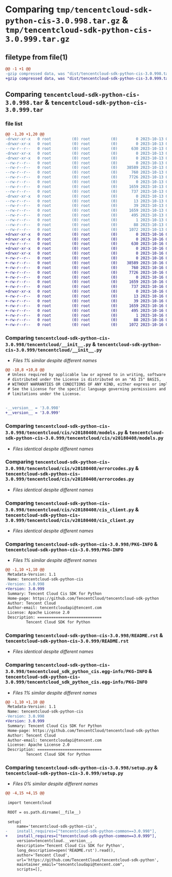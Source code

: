 # Comparing `tmp/tencentcloud-sdk-python-cis-3.0.998.tar.gz` & `tmp/tencentcloud-sdk-python-cis-3.0.999.tar.gz`

## filetype from file(1)

```diff
@@ -1 +1 @@
-gzip compressed data, was "dist/tencentcloud-sdk-python-cis-3.0.998.tar", last modified: Fri Oct 13 00:23:59 2023, max compression
+gzip compressed data, was "dist/tencentcloud-sdk-python-cis-3.0.999.tar", last modified: Mon Oct 16 00:23:13 2023, max compression
```

## Comparing `tencentcloud-sdk-python-cis-3.0.998.tar` & `tencentcloud-sdk-python-cis-3.0.999.tar`

### file list

```diff
@@ -1,20 +1,20 @@
-drwxr-xr-x   0 root         (0) root         (0)        0 2023-10-13 00:23:59.000000 tencentcloud-sdk-python-cis-3.0.998/
-drwxr-xr-x   0 root         (0) root         (0)        0 2023-10-13 00:23:59.000000 tencentcloud-sdk-python-cis-3.0.998/tencentcloud/
--rw-r--r--   0 root         (0) root         (0)      630 2023-10-13 00:23:59.000000 tencentcloud-sdk-python-cis-3.0.998/tencentcloud/__init__.py
-drwxr-xr-x   0 root         (0) root         (0)        0 2023-10-13 00:23:59.000000 tencentcloud-sdk-python-cis-3.0.998/tencentcloud/cis/
-drwxr-xr-x   0 root         (0) root         (0)        0 2023-10-13 00:23:59.000000 tencentcloud-sdk-python-cis-3.0.998/tencentcloud/cis/v20180408/
--rw-r--r--   0 root         (0) root         (0)        0 2023-10-13 00:23:59.000000 tencentcloud-sdk-python-cis-3.0.998/tencentcloud/cis/v20180408/__init__.py
--rw-r--r--   0 root         (0) root         (0)    38589 2023-10-13 00:23:59.000000 tencentcloud-sdk-python-cis-3.0.998/tencentcloud/cis/v20180408/models.py
--rw-r--r--   0 root         (0) root         (0)      760 2023-10-13 00:23:59.000000 tencentcloud-sdk-python-cis-3.0.998/tencentcloud/cis/v20180408/errorcodes.py
--rw-r--r--   0 root         (0) root         (0)     7726 2023-10-13 00:23:59.000000 tencentcloud-sdk-python-cis-3.0.998/tencentcloud/cis/v20180408/cis_client.py
--rw-r--r--   0 root         (0) root         (0)        0 2023-10-13 00:23:59.000000 tencentcloud-sdk-python-cis-3.0.998/tencentcloud/cis/__init__.py
--rw-r--r--   0 root         (0) root         (0)     1659 2023-10-13 00:23:59.000000 tencentcloud-sdk-python-cis-3.0.998/PKG-INFO
--rw-r--r--   0 root         (0) root         (0)      737 2023-10-13 00:23:59.000000 tencentcloud-sdk-python-cis-3.0.998/README.rst
-drwxr-xr-x   0 root         (0) root         (0)        0 2023-10-13 00:23:59.000000 tencentcloud-sdk-python-cis-3.0.998/tencentcloud_sdk_python_cis.egg-info/
--rw-r--r--   0 root         (0) root         (0)       13 2023-10-13 00:23:59.000000 tencentcloud-sdk-python-cis-3.0.998/tencentcloud_sdk_python_cis.egg-info/top_level.txt
--rw-r--r--   0 root         (0) root         (0)       39 2023-10-13 00:23:59.000000 tencentcloud-sdk-python-cis-3.0.998/tencentcloud_sdk_python_cis.egg-info/requires.txt
--rw-r--r--   0 root         (0) root         (0)     1659 2023-10-13 00:23:59.000000 tencentcloud-sdk-python-cis-3.0.998/tencentcloud_sdk_python_cis.egg-info/PKG-INFO
--rw-r--r--   0 root         (0) root         (0)      495 2023-10-13 00:23:59.000000 tencentcloud-sdk-python-cis-3.0.998/tencentcloud_sdk_python_cis.egg-info/SOURCES.txt
--rw-r--r--   0 root         (0) root         (0)        1 2023-10-13 00:23:59.000000 tencentcloud-sdk-python-cis-3.0.998/tencentcloud_sdk_python_cis.egg-info/dependency_links.txt
--rw-r--r--   0 root         (0) root         (0)       88 2023-10-13 00:23:59.000000 tencentcloud-sdk-python-cis-3.0.998/setup.cfg
--rw-r--r--   0 root         (0) root         (0)     1072 2023-10-13 00:23:59.000000 tencentcloud-sdk-python-cis-3.0.998/setup.py
+drwxr-xr-x   0 root         (0) root         (0)        0 2023-10-16 00:23:13.000000 tencentcloud-sdk-python-cis-3.0.999/
+drwxr-xr-x   0 root         (0) root         (0)        0 2023-10-16 00:23:13.000000 tencentcloud-sdk-python-cis-3.0.999/tencentcloud/
+-rw-r--r--   0 root         (0) root         (0)      630 2023-10-16 00:23:13.000000 tencentcloud-sdk-python-cis-3.0.999/tencentcloud/__init__.py
+drwxr-xr-x   0 root         (0) root         (0)        0 2023-10-16 00:23:13.000000 tencentcloud-sdk-python-cis-3.0.999/tencentcloud/cis/
+drwxr-xr-x   0 root         (0) root         (0)        0 2023-10-16 00:23:13.000000 tencentcloud-sdk-python-cis-3.0.999/tencentcloud/cis/v20180408/
+-rw-r--r--   0 root         (0) root         (0)        0 2023-10-16 00:23:13.000000 tencentcloud-sdk-python-cis-3.0.999/tencentcloud/cis/v20180408/__init__.py
+-rw-r--r--   0 root         (0) root         (0)    38589 2023-10-16 00:23:13.000000 tencentcloud-sdk-python-cis-3.0.999/tencentcloud/cis/v20180408/models.py
+-rw-r--r--   0 root         (0) root         (0)      760 2023-10-16 00:23:13.000000 tencentcloud-sdk-python-cis-3.0.999/tencentcloud/cis/v20180408/errorcodes.py
+-rw-r--r--   0 root         (0) root         (0)     7726 2023-10-16 00:23:13.000000 tencentcloud-sdk-python-cis-3.0.999/tencentcloud/cis/v20180408/cis_client.py
+-rw-r--r--   0 root         (0) root         (0)        0 2023-10-16 00:23:13.000000 tencentcloud-sdk-python-cis-3.0.999/tencentcloud/cis/__init__.py
+-rw-r--r--   0 root         (0) root         (0)     1659 2023-10-16 00:23:13.000000 tencentcloud-sdk-python-cis-3.0.999/PKG-INFO
+-rw-r--r--   0 root         (0) root         (0)      737 2023-10-16 00:23:13.000000 tencentcloud-sdk-python-cis-3.0.999/README.rst
+drwxr-xr-x   0 root         (0) root         (0)        0 2023-10-16 00:23:13.000000 tencentcloud-sdk-python-cis-3.0.999/tencentcloud_sdk_python_cis.egg-info/
+-rw-r--r--   0 root         (0) root         (0)       13 2023-10-16 00:23:13.000000 tencentcloud-sdk-python-cis-3.0.999/tencentcloud_sdk_python_cis.egg-info/top_level.txt
+-rw-r--r--   0 root         (0) root         (0)       39 2023-10-16 00:23:13.000000 tencentcloud-sdk-python-cis-3.0.999/tencentcloud_sdk_python_cis.egg-info/requires.txt
+-rw-r--r--   0 root         (0) root         (0)     1659 2023-10-16 00:23:13.000000 tencentcloud-sdk-python-cis-3.0.999/tencentcloud_sdk_python_cis.egg-info/PKG-INFO
+-rw-r--r--   0 root         (0) root         (0)      495 2023-10-16 00:23:13.000000 tencentcloud-sdk-python-cis-3.0.999/tencentcloud_sdk_python_cis.egg-info/SOURCES.txt
+-rw-r--r--   0 root         (0) root         (0)        1 2023-10-16 00:23:13.000000 tencentcloud-sdk-python-cis-3.0.999/tencentcloud_sdk_python_cis.egg-info/dependency_links.txt
+-rw-r--r--   0 root         (0) root         (0)       88 2023-10-16 00:23:13.000000 tencentcloud-sdk-python-cis-3.0.999/setup.cfg
+-rw-r--r--   0 root         (0) root         (0)     1072 2023-10-16 00:23:13.000000 tencentcloud-sdk-python-cis-3.0.999/setup.py
```

### Comparing `tencentcloud-sdk-python-cis-3.0.998/tencentcloud/__init__.py` & `tencentcloud-sdk-python-cis-3.0.999/tencentcloud/__init__.py`

 * *Files 1% similar despite different names*

```diff
@@ -10,8 +10,8 @@
 # Unless required by applicable law or agreed to in writing, software
 # distributed under the License is distributed on an "AS IS" BASIS,
 # WITHOUT WARRANTIES OR CONDITIONS OF ANY KIND, either express or implied.
 # See the License for the specific language governing permissions and
 # limitations under the License.
 
 
-__version__ = '3.0.998'
+__version__ = '3.0.999'
```

### Comparing `tencentcloud-sdk-python-cis-3.0.998/tencentcloud/cis/v20180408/models.py` & `tencentcloud-sdk-python-cis-3.0.999/tencentcloud/cis/v20180408/models.py`

 * *Files identical despite different names*

### Comparing `tencentcloud-sdk-python-cis-3.0.998/tencentcloud/cis/v20180408/errorcodes.py` & `tencentcloud-sdk-python-cis-3.0.999/tencentcloud/cis/v20180408/errorcodes.py`

 * *Files identical despite different names*

### Comparing `tencentcloud-sdk-python-cis-3.0.998/tencentcloud/cis/v20180408/cis_client.py` & `tencentcloud-sdk-python-cis-3.0.999/tencentcloud/cis/v20180408/cis_client.py`

 * *Files identical despite different names*

### Comparing `tencentcloud-sdk-python-cis-3.0.998/PKG-INFO` & `tencentcloud-sdk-python-cis-3.0.999/PKG-INFO`

 * *Files 1% similar despite different names*

```diff
@@ -1,10 +1,10 @@
 Metadata-Version: 1.1
 Name: tencentcloud-sdk-python-cis
-Version: 3.0.998
+Version: 3.0.999
 Summary: Tencent Cloud Cis SDK for Python
 Home-page: https://github.com/TencentCloud/tencentcloud-sdk-python
 Author: Tencent Cloud
 Author-email: tencentcloudapi@tencent.com
 License: Apache License 2.0
 Description: ============================
         Tencent Cloud SDK for Python
```

### Comparing `tencentcloud-sdk-python-cis-3.0.998/README.rst` & `tencentcloud-sdk-python-cis-3.0.999/README.rst`

 * *Files identical despite different names*

### Comparing `tencentcloud-sdk-python-cis-3.0.998/tencentcloud_sdk_python_cis.egg-info/PKG-INFO` & `tencentcloud-sdk-python-cis-3.0.999/tencentcloud_sdk_python_cis.egg-info/PKG-INFO`

 * *Files 1% similar despite different names*

```diff
@@ -1,10 +1,10 @@
 Metadata-Version: 1.1
 Name: tencentcloud-sdk-python-cis
-Version: 3.0.998
+Version: 3.0.999
 Summary: Tencent Cloud Cis SDK for Python
 Home-page: https://github.com/TencentCloud/tencentcloud-sdk-python
 Author: Tencent Cloud
 Author-email: tencentcloudapi@tencent.com
 License: Apache License 2.0
 Description: ============================
         Tencent Cloud SDK for Python
```

### Comparing `tencentcloud-sdk-python-cis-3.0.998/setup.py` & `tencentcloud-sdk-python-cis-3.0.999/setup.py`

 * *Files 0% similar despite different names*

```diff
@@ -4,15 +4,15 @@
 
 import tencentcloud
 
 ROOT = os.path.dirname(__file__)
 
 setup(
     name='tencentcloud-sdk-python-cis',
-    install_requires=["tencentcloud-sdk-python-common==3.0.998"],
+    install_requires=["tencentcloud-sdk-python-common==3.0.999"],
     version=tencentcloud.__version__,
     description='Tencent Cloud Cis SDK for Python',
     long_description=open('README.rst').read(),
     author='Tencent Cloud',
     url='https://github.com/TencentCloud/tencentcloud-sdk-python',
     maintainer_email="tencentcloudapi@tencent.com",
     scripts=[],
```

